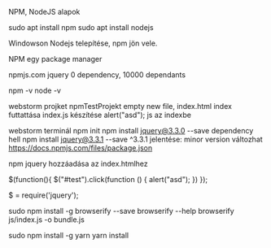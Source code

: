 NPM, NodeJS alapok

sudo apt install npm
sudo apt install nodejs

Windowson Nodejs telepítése, npm jön vele.

NPM egy package manager

npmjs.com
jquery
0 dependency, 10000 dependants

npm -v
node -v

webstorm projket
npmTestProjekt empty
new file, index.html
index futtattása
index.js készítése
alert("asd");
js az indexbe

webstorm terminál 
npm init
npm install jquery@3.3.0 --save
dependency hell
npm install jquery@3.3.1 --save
^3.3.1 jelentése: minor version változhat
https://docs.npmjs.com/files/package.json

npm jquery hozzáadása az index.htmlhez

$(function(){
    $("#test").click(function () {
        alert("asd");
    })
});

$ = require('jquery');

sudo npm install -g browserify --save
browserify --help
browserify js/index.js -o bundle.js

sudo npm install -g yarn
yarn install